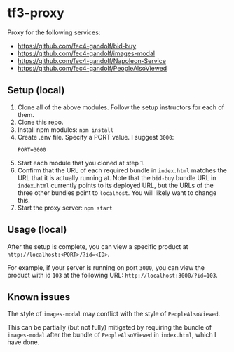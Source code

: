# tf3-proxy

Proxy for the following services:
- https://github.com/fec4-gandolf/bid-buy
- https://github.com/fec4-gandolf/images-modal
- https://github.com/fec4-gandolf/Napoleon-Service
- https://github.com/fec4-gandolf/PeopleAlsoViewed

## Setup (local)

1. Clone all of the above modules. Follow the setup instructors for each of them.
2. Clone this repo.
3. Install npm modules: `npm install`
4. Create .env file. Specify a PORT value. I suggest `3000`:
    ```
    PORT=3000
    ```
5. Start each module that you cloned at step 1.
5. Confirm that the URL of each required bundle in `index.html` matches the URL that it is actually running at. Note that the `bid-buy` bundle URL in `index.html` currently points to its deployed URL, but the URLs of the three other bundles point to `localhost`. You will likely want to change this.
6. Start the proxy server: `npm start`

## Usage (local)

After the setup is complete, you can view a specific product at `http://localhost:<PORT>/?id=<ID>`.

For example, if your server is running on port `3000`, you can view the product with id `103` at the following URL: `http://localhost:3000/?id=103`.

## Known issues

The style of `images-modal` may conflict with the style of `PeopleAlsoViewed`.

This can be partially (but not fully) mitigated by requiring the bundle of `images-modal` after the bundle of `PeopleAlsoViewed` in `index.html`, which I have done.